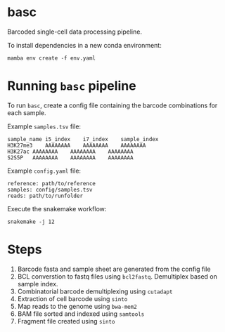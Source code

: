 # basc

Barcoded single-cell data processing pipeline.

To install dependencies in a new conda environment:

```
mamba env create -f env.yaml
```

# Running `basc` pipeline

To run `basc`, create a config file containing the barcode combinations for
each sample.

Example `samples.tsv` file:

```
sample_name	i5_index	i7_index	sample_index
H3K27me3	AAAAAAAA	AAAAAAAA	AAAAAAAA
H3K27ac	AAAAAAAA	AAAAAAAA	AAAAAAAA
S2S5P	AAAAAAAA	AAAAAAAA	AAAAAAAA
```

Example `config.yaml` file:

```
reference: path/to/reference
samples: config/samples.tsv
reads: path/to/runfolder
```

Execute the snakemake workflow:

```
snakemake -j 12
```

# Steps

1. Barcode fasta and sample sheet are generated from the config file
2. BCL converstion to fastq files using `bcl2fastq`. Demultiplex based on sample index.
3. Combinatorial barcode demultiplexing using `cutadapt`
4. Extraction of cell barcode using `sinto`
5. Map reads to the genome using `bwa-mem2`
6. BAM file sorted and indexed using `samtools`
7. Fragment file created using `sinto`
